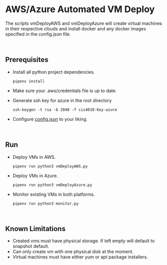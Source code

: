 # AWS/Azure Automated VM Deploy

The scripts vmDeployAWS and vmDeployAzure will create virtual machines in their respective clouds and install docker and any docker images specified in the config.json file.

<br>

## Prerequisites
    
* Install all python project dependencies.
    ```
    pipenv install
    ```

* Make sure your .aws/credentials file is up to date.
* Generate ssh key for azure in the root directory
    ```
    ssh-keygen -t rsa -b 2048 -f cis4010-key-azure
    ```

* Configure [config.json](./config.json) to your liking.

<br>

## Run

* Deploy VMs in AWS.
    ```
    pipenv run python3 vmDeployAWS.py
    ```

* Deploy VMs in Azure.
    ```
    pipenv run python3 vmDeployAzure.py
    ```

* Monitor existing VMs in both platforms.
    ```
    pipenv run python3 monitor.py
    ```

<br>

## Known Limitations

* Created vms must have physical storage. If left empty will default to snapshot default.
* Can only create vm with one physical disk at the moment.
* Virtual machines must have either yum or apt package installers.
